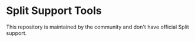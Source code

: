 # Split Support Tools
This repository is maintained by the community and don't have official Split support. 